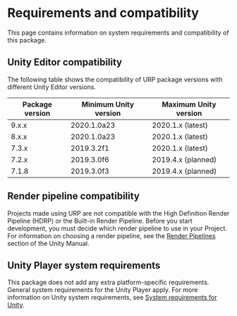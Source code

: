 # Requirements and compatibility

This page contains information on system requirements and compatibility of this package.

## Unity Editor compatibility

The following table shows the compatibility of URP package versions with different Unity Editor versions.

| Package version | Minimum Unity version | Maximum Unity version |
|-----------------|-----------------------|-----------------------|
| 9.x.x           | 2020.1.0a23           | 2020.1.x (latest)     |
| 8.x.x           | 2020.1.0a23           | 2020.1.x (latest)     |
| 7.3.x           | 2019.3.2f1            | 2020.1.x (latest)     |
| 7.2.x           | 2019.3.0f6            | 2019.4.x (planned)    |
| 7.1.8           | 2019.3.0f3            | 2019.4.x (planned)    |

## Render pipeline compatibility

Projects made using URP are not compatible with the High Definition Render Pipeline (HDRP) or the Built-in Render Pipeline. Before you start development, you must decide which render pipeline to use in your Project. For information on choosing a render pipeline, see the [Render Pipelines](https://docs.unity3d.com/2019.3/Documentation/Manual/render-pipelines.html) section of the Unity Manual.

## Unity Player system requirements

This package does not add any extra platform-specific requirements. General system requirements for the Unity Player apply. For more information on Unity system requirements, see [System requirements for Unity](https://docs.unity3d.com/Manual/system-requirements.html).
